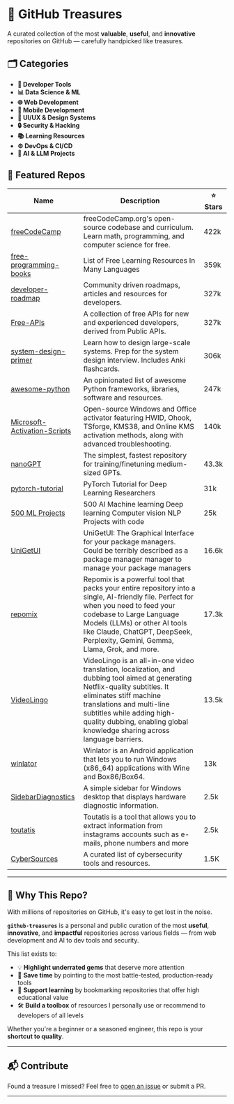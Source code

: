 # 🌟 GitHub Treasures

A curated collection of the most **valuable**, **useful**, and **innovative** repositories on GitHub — carefully handpicked like treasures.

## 🗂️ Categories

- **🚀 Developer Tools**
- **📊 Data Science & ML**
- **🌐 Web Development**
- **📱 Mobile Development**
- **🎨 UI/UX & Design Systems**
- **🔒 Security & Hacking**
- **📚 Learning Resources**
- **⚙️ DevOps & CI/CD**
- **🧠 AI & LLM Projects**

## 💎 Featured Repos

| Name | Description | ⭐ Stars |
|------|-------------|---------|
| [freeCodeCamp](https://github.com/freeCodeCamp/freeCodeCamp) | freeCodeCamp.org's open-source codebase and curriculum. Learn math, programming, and computer science for free. | 422k |
| [free-programming-books](https://github.com/EbookFoundation/free-programming-books) | List of Free Learning Resources In Many Languages |  359k |
| [developer-roadmap](https://github.com/kamranahmedse/developer-roadmap) | Community driven roadmaps, articles and resources for developers. |  327k |
| [Free-APIs](https://github.com/Free-APIs/Free-APIs.github.io) | A collection of free APIs for new and experienced developers, derived from Public APIs. | 327k |
| [system-design-primer](https://github.com/donnemartin/system-design-primer) | Learn how to design large-scale systems. Prep for the system design interview. Includes Anki flashcards. | 306k |
| [awesome-python](https://github.com/vinta/awesome-python) | 	An opinionated list of awesome Python frameworks, libraries, software and resources. | 247k |
| [Microsoft-Activation-Scripts](https://github.com/massgravel/Microsoft-Activation-Scripts) | Open-source Windows and Office activator featuring HWID, Ohook, TSforge, KMS38, and Online KMS activation methods, along with advanced troubleshooting. | 140k |
| [nanoGPT](https://github.com/karpathy/nanoGPT) | The simplest, fastest repository for training/finetuning medium-sized GPTs. | 43.3k |
| [pytorch-tutorial](https://github.com/yunjey/pytorch-tutorial) | PyTorch Tutorial for Deep Learning Researchers | 31k |
| [500 ML Projects](https://github.com/ashishpatel26/500-AI-Machine-learning-Deep-learning-Computer-vision-NLP-Projects-with-code?tab=readme-ov-file) | 500 AI Machine learning Deep learning Computer vision NLP Projects with code | 25k |
| [UniGetUI](https://github.com/marticliment/UniGetUI) | UniGetUI: The Graphical Interface for your package managers. Could be terribly described as a package manager manager to manage your package managers | 16.6k |
| [repomix](https://github.com/yamadashy/repomix) | Repomix is a powerful tool that packs your entire repository into a single, AI-friendly file. Perfect for when you need to feed your codebase to Large Language Models (LLMs) or other AI tools like Claude, ChatGPT, DeepSeek, Perplexity, Gemini, Gemma, Llama, Grok, and more. | 17.3k |
| [VideoLingo](https://github.com/Huanshere/VideoLingo) | VideoLingo is an all-in-one video translation, localization, and dubbing tool aimed at generating Netflix-quality subtitles. It eliminates stiff machine translations and multi-line subtitles while adding high-quality dubbing, enabling global knowledge sharing across language barriers. | 13.5k |
| [winlator](https://github.com/brunodev85/winlator) | Winlator is an Android application that lets you to run Windows (x86_64) applications with Wine and Box86/Box64. | 13k |
| [SidebarDiagnostics](https://github.com/ArcadeRenegade/SidebarDiagnostics) | A simple sidebar for Windows desktop that displays hardware diagnostic information. | 2.5k |
| [toutatis](https://github.com/megadose/toutatis) | Toutatis is a tool that allows you to extract information from instagrams accounts such as e-mails, phone numbers and more | 2.5k |
| [CyberSources](https://github.com/bst04/CyberSources) | A curated list of cybersecurity tools and resources. | 1.5K |

---

## 🎯 Why This Repo?

With millions of repositories on GitHub, it's easy to get lost in the noise.

**`github-treasures`** is a personal and public curation of the most **useful**, **innovative**, and **impactful** repositories across various fields — from web development and AI to dev tools and security.

This list exists to:

* 💡 **Highlight underrated gems** that deserve more attention
* 🚀 **Save time** by pointing to the most battle-tested, production-ready tools
* 🧠 **Support learning** by bookmarking repositories that offer high educational value
* 🛠️ **Build a toolbox** of resources I personally use or recommend to developers of all levels

Whether you're a beginner or a seasoned engineer, this repo is your **shortcut to quality**.

---

## 📬 Contribute

Found a treasure I missed? Feel free to [open an issue](https://github.com/nafiul-afk/github-treasures/issues) or submit a PR.

---
